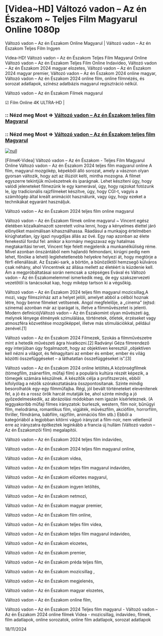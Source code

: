 # [Videa~HD] Változó vadon – Az én Északom ~ Teljes Film Magyarul Online 1080p

Változó vadon – Az én Északom Online Magyarul | Változó vadon – Az én Északom Teljes Film Ingyen

Videa-HD! Változó vadon – Az én Északom Teljes Film Magyarul Online Változó vadon – Az én Északom Teljes Film Online Indavideo, Változó vadon – Az én Északom 2024 magyar elozetes, Változó vadon – Az én Északom 2024 magyar premier, Változó vadon – Az én Északom 2024 online magyar, Változó vadon – Az én Északom 2024 online film, online filmnézés, és sorozat adatlapok, színész adatbázis magyarul regisztráció nélkül.

Változó vadon – Az én Északom Filmek magyarul

☑ Film Online 4K ULTRA-HD |

### :: Nézd meg Most => [Változó vadon – Az én Északom teljes film Magyarul](https://t.co/9EeIx2rmje)

### :: Nézd meg Most => [Változó vadon – Az én Északom teljes film Magyarul](https://t.co/9EeIx2rmje)

[![null](https://static.wixstatic.com/media/855a25_043b5abeb4ae4d35ac003198e7fe56ed~mv2.gif)](https://t.co/9EeIx2rmje)

[FilmeK-Videa] Változó vadon – Az én Északom - Teljes Film Magyarul Online Változó vadon – Az én Északom 2024 teljes film magyarul online A film, magyarul mozgókép, képekből álló sorozat, amely a vásznon olyan gyorsan változik, hogy azt az illúziót kelti, mintha mozogna. A filmet egyszerre tekintjük művészetnek és iparágnak. Lehet készíteni úgy, hogy valódi jeleneteket filmezünk le egy kamerával, úgy, hogy rajzokat fotózunk le, így tradicionális rajzfilmeket készítve, úgy, hogy CGI-t, vagyis a számítógép által kreált animációt használunk, vagy úgy, hogy ezeket a technikákat egyaránt használjuk.

Változó vadon – Az én Északom 2024 teljes film online magyarul

Változó vadon – Az én Északom filmek online magyarul ~ Vincent egész életében közalkalmazott szeretett volna lenni, hogy a kényelmes élettel járó előnyöket maximálisan kihasználhassa. Ráadásul a munkajog értelmében kirúghatatlan, így igazi nyugdíjas állás az övé. Egy nap azonban az élete fenekestül fordul fel: amikor a kormány megszavaz egy hatalmas megtakarítási tervet, Vincent feje felett megjelenik a munkanélküliség réme. Mivel azonban önszántából nem hajlandó felmondani, kirúgni pedig nem lehet, főnöke a lehető leglehetetlenebb helyekre helyezi át, hogy megtörje a férfi ellenállását. Az Északi-sark, a börtön, a bűnözőktől hemzsegő külváros csak néhány, ahol Vincentnek az állása mellett az életéért is küzdenie kell. Ám a megpróbáltatásai során nemcsak a szépséges Evával és Változó vadon – Az én Északomelemmel ismerkedik meg, de egy szakszervezeti vezetőtől is tanácsokat kap, hogy miképp tartson ki a végsőkig.

Változó vadon – Az én Északom 2024 teljes film magyarul mozicsillag,A mozi, vagy filmszínház azt a helyet jelöli, amelyet abból a célból hoznak létre, hogy benne filmeket vetítsenek. Angol megfelelője, a „cinema” (ejtsd: szinema) azonban már az iparágat is, illetve a filmművészetet is jelenti. Modern definíciójVáltozó vadon – Az én Északomint olyan művészeti ág, melynek lényege élmények szimulálása, történetek, ötletek, érzéseket vagy atmoszféra közvetítése mozgóképpel, illetve más stimulációkkal, például zenével.[1]

Változó vadon – Az én Északom 2024 Filmezek, Szokás a filmművészetre mint a hetedik művészeti ágra hivatkozni.[2] Radványi Géza filmrendező egy interjúban úgy fogalmazott, hogy az objektíven keresztül „objektíven kell nézni a világot, és felnagyítani az ember és ember, ember és világ közötti összefüggéseket – a láthatatlan összefüggéseket is”.[3]

Változó vadon – Az én Északom 2024 online letöltés,A közönségfilmek (tömegfilm, zsánerfilm, műfaji film) a populáris kultúra részét képezik, a tömegek számára készülnek. A készítők célja a profitszerzés, ebből kifolyólag a nézők szórakoztatására összpontosítanak. Szinte mindig besorolhatók egy-egy filmműfajba. Régi, jól bevált történeteket elevenítenek fel, a jó és a rossz örök harcát mutatják be, ahol szinte mindig a jó győzedelmeskedik, az ábrázolási módokban nem igazán kísérleteznek. (A leggyakoribb műfaji filmes irányzatok: burleszk, western, film noir, bűnügyi film, melodráma, romantikus film, vígjáték, művészfilm, akciófilm, horrorfilm, thriller, filmdráma, bábfilm, rajzfilm, animációs film stb.) Ebből a kategóriából a legjobban kitörni vágyó irányzat a film-noir, nem véletlenül erre az irányzatra építkeztek leginkább a francia új hullám (Változó vadon – Az én Északomzői film) megalapítói.

Változó vadon – Az én Északom 2024 teljes film indavideo,

Változó vadon – Az én Északom 2024 teljes film magyarul online,

Változó vadon – Az én Északom videa,

Változó vadon – Az én Északom teljes film magyarul indavideo,

Változó vadon – Az én Északom előzetes magyarul,

Változó vadon – Az én Északom ingyen letöltés,

Változó vadon – Az én Északom netmozi,

Változó vadon – Az én Északom magyar premier,

Változó vadon – Az én Északom film online,

Változó vadon – Az én Északom teljes film videa,

Változó vadon – Az én Északom teljes film magyarul indavideo,

Változó vadon – Az én Északom elozetes,

Változó vadon – Az én Északom premier,

Változó vadon – Az én Északom préda teljes film,

Változó vadon – Az én Északom mozicsillag ,

Változó vadon – Az én Északom megjelenés,

Változó vadon – Az én Északom magyar elozetes,

Változó vadon – Az én Északom online film,

Változó vadon – Az én Északom 2024 Teljes film magyarul - Változó vadon – Az én Északom 2024 online filmek Videa - mozicsillag, indavideo, filmek, film adatlapok, online sorozatok, online film adatlapok, sorozat adatlapok

18/11/2024
